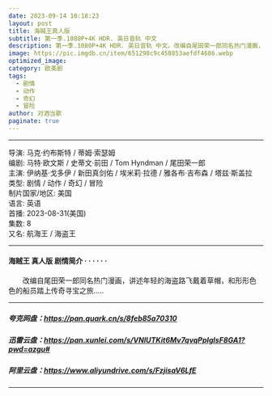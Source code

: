 ```yaml
---
date: 2023-09-14 10:18:23
layout: post
title: 海贼王真人版
subtitle: 第一季.1080P+4K HDR. 英日音轨 中文
description: 第一季.1080P+4K HDR. 英日音轨 中文。改编自尾田荣一郎同名热门漫画，讲述年轻的海盗路飞戴着草帽，和形形色 色的船员踏上传奇寻宝之旅...
image: https://pic.imgdb.cn/item/651298c9c458853aefdf4686.webp
optimized_image: 
category: 欧美剧
tags:
  - 剧情
  - 动作
  - 奇幻
  - 冒险
author: 对酒当歌
paginate: true
---
```


---

导演: 马克·约布斯特 / 蒂姆·索瑟姆  
编剧: 马特·欧文斯 / 史蒂文·前田 / Tom Hyndman / 尾田荣一郎  
主演: 伊纳基·戈多伊 / 新田真剑佑 / 埃米莉·拉德 / 雅各布·吉布森 / 塔兹·斯盖拉  
类型: 剧情 / 动作 / 奇幻 / 冒险  
制片国家/地区: 美国  
语言: 英语  
首播: 2023-08-31(美国)  
集数: 8  
又名: 航海王 / 海盗王  

---

#### 海贼王 真人版 剧情简介 · · · · · ·

　　改编自尾田荣一郎同名热门漫画，讲述年轻的海盗路飞戴着草帽，和形形色 色的船员踏上传奇寻宝之旅.....

---

##### 夸克网盘：<https://pan.quark.cn/s/8feb85a70310>

##### 迅雷云盘：<https://pan.xunlei.com/s/VNlUTKit6Mv7qvqPpIglsF8GA1?pwd=azgu#>

##### 阿里云盘：<https://www.aliyundrive.com/s/FzjisaV6LfE>

---

